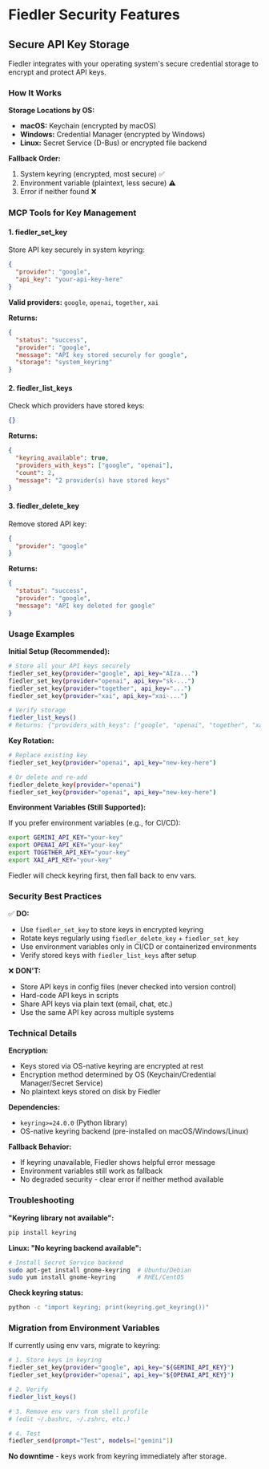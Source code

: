 # Fiedler Security Features

## Secure API Key Storage

Fiedler integrates with your operating system's secure credential storage to encrypt and protect API keys.

### How It Works

**Storage Locations by OS:**
- **macOS:** Keychain (encrypted by macOS)
- **Windows:** Credential Manager (encrypted by Windows)
- **Linux:** Secret Service (D-Bus) or encrypted file backend

**Fallback Order:**
1. System keyring (encrypted, most secure) ✅
2. Environment variable (plaintext, less secure) ⚠️
3. Error if neither found ❌

### MCP Tools for Key Management

#### 1. fiedler_set_key

Store API key securely in system keyring:

```json
{
  "provider": "google",
  "api_key": "your-api-key-here"
}
```

**Valid providers:** `google`, `openai`, `together`, `xai`

**Returns:**
```json
{
  "status": "success",
  "provider": "google",
  "message": "API key stored securely for google",
  "storage": "system_keyring"
}
```

#### 2. fiedler_list_keys

Check which providers have stored keys:

```json
{}
```

**Returns:**
```json
{
  "keyring_available": true,
  "providers_with_keys": ["google", "openai"],
  "count": 2,
  "message": "2 provider(s) have stored keys"
}
```

#### 3. fiedler_delete_key

Remove stored API key:

```json
{
  "provider": "google"
}
```

**Returns:**
```json
{
  "status": "success",
  "provider": "google",
  "message": "API key deleted for google"
}
```

### Usage Examples

**Initial Setup (Recommended):**

```bash
# Store all your API keys securely
fiedler_set_key(provider="google", api_key="AIza...")
fiedler_set_key(provider="openai", api_key="sk-...")
fiedler_set_key(provider="together", api_key="...")
fiedler_set_key(provider="xai", api_key="xai-...")

# Verify storage
fiedler_list_keys()
# Returns: {"providers_with_keys": ["google", "openai", "together", "xai"], "count": 4}
```

**Key Rotation:**

```bash
# Replace existing key
fiedler_set_key(provider="openai", api_key="new-key-here")

# Or delete and re-add
fiedler_delete_key(provider="openai")
fiedler_set_key(provider="openai", api_key="new-key-here")
```

**Environment Variables (Still Supported):**

If you prefer environment variables (e.g., for CI/CD):

```bash
export GEMINI_API_KEY="your-key"
export OPENAI_API_KEY="your-key"
export TOGETHER_API_KEY="your-key"
export XAI_API_KEY="your-key"
```

Fiedler will check keyring first, then fall back to env vars.

### Security Best Practices

✅ **DO:**
- Use `fiedler_set_key` to store keys in encrypted keyring
- Rotate keys regularly using `fiedler_delete_key` + `fiedler_set_key`
- Use environment variables only in CI/CD or containerized environments
- Verify stored keys with `fiedler_list_keys` after setup

❌ **DON'T:**
- Store API keys in config files (never checked into version control)
- Hard-code API keys in scripts
- Share API keys via plain text (email, chat, etc.)
- Use the same API key across multiple systems

### Technical Details

**Encryption:**
- Keys stored via OS-native keyring are encrypted at rest
- Encryption method determined by OS (Keychain/Credential Manager/Secret Service)
- No plaintext keys stored on disk by Fiedler

**Dependencies:**
- `keyring>=24.0.0` (Python library)
- OS-native keyring backend (pre-installed on macOS/Windows/Linux)

**Fallback Behavior:**
- If keyring unavailable, Fiedler shows helpful error message
- Environment variables still work as fallback
- No degraded security - clear error if neither method available

### Troubleshooting

**"Keyring library not available":**
```bash
pip install keyring
```

**Linux: "No keyring backend available":**
```bash
# Install Secret Service backend
sudo apt-get install gnome-keyring  # Ubuntu/Debian
sudo yum install gnome-keyring      # RHEL/CentOS
```

**Check keyring status:**
```bash
python -c "import keyring; print(keyring.get_keyring())"
```

### Migration from Environment Variables

If currently using env vars, migrate to keyring:

```bash
# 1. Store keys in keyring
fiedler_set_key(provider="google", api_key="${GEMINI_API_KEY}")
fiedler_set_key(provider="openai", api_key="${OPENAI_API_KEY}")

# 2. Verify
fiedler_list_keys()

# 3. Remove env vars from shell profile
# (edit ~/.bashrc, ~/.zshrc, etc.)

# 4. Test
fiedler_send(prompt="Test", models=["gemini"])
```

**No downtime** - keys work from keyring immediately after storage.
